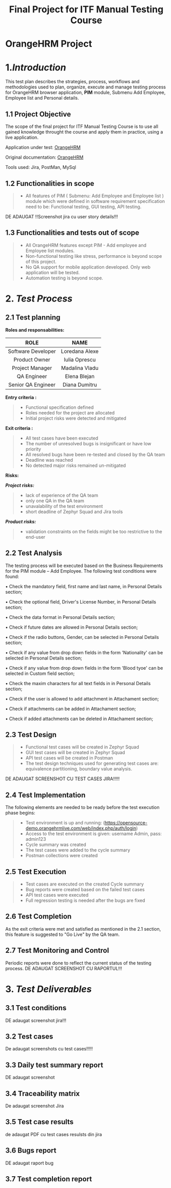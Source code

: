 #  <h1 align="center"> Final Project for ITF Manual Testing Course <h1>
# OrangeHRM Project

# 1.*Introduction* 
This test plan describes the strategies, process, workflows and methodologies used to plan, organize, execute and manage testing process for OrangeHRM browser application, **PIM** module, Submenu Add Employee, Employee list and Personal details. 

## 1.1 Project Objective

The scope of the final project for ITF Manual Testing Course is to use all gained knowledge throught the course and apply them in practice, using a live application. 

Application under test: [OrangeHRM](https://opensource-demo.orangehrmlive.com/web/index.php/auth/login)

Original documentation: [OrangeHRM](https://www.orangehrm.com/assets/Files/Complete-Administrative-User-Guide.pdf?url=/Files/Complete-Administrative-User-Guide.pdf)


Tools used: Jira, PostMan, MySql

## 1.2 Functionalities in scope

> - All features of PIM ( Submenu: Add Employee and Employee list ) module which were defined in software requirement specification need to be: Functional testing, GUI testing, API testing.

DE ADAUGAT !!Screenshot jira cu user story details!!!

## 1.3 Functionalities and tests out of scope
> - All OrangeHRM features except PIM - Add employee and Employee list modules.
> - Non-functional testing like stress, performance is beyond scope of this project.
> - No QA support for mobile application developed. Only web application will be tested.
> - Automation testing is beyond scope.

# 2. *Test Process*
## 2.1 Test planning
**Roles and responsabilities:**


| ROLE  | NAME    |
| :-----: | :---: | 
| Software Developer | Loredana Alexe   | 
| Product Owner | Iulia Oprescu  | 
| Project Manager | Madalina Vladu | 
| QA Engineer | Elena Blejan | 
| Senior QA Engineer | Diana Dumitru |

**Entry criteria :**
> - Functional specification defined
> - Roles needed for the project are allocated
> - Initial project risks were detected and mitigated

**Exit criteria :**
> - All test cases have been executed
> - The number of unresolved bugs is insignificant or have low priority
> - All resolved bugs have been re-tested and closed by the QA team
> - Deadline was reached
> - No detected major risks remained un-mitigated

**Risks:**

***Project risks:***
> - lack of experience of the QA team
> - only one QA in the QA team
> - unavalability of the test environment
> - short deadline of Zephyr Squad and Jira tools

***Product risks:***
> - validation constraints on the fields might be too restrictive to the end-user 

## 2.2 Test Analysis

 The testing process will be executed based on the Business Requirements for the PIM module – Add Employee. The following test conditions were found:

• Check the mandatory field, first name and last name, in Personal Details section;

• Check the optional field, Driver's License Number, in Personal Details section;

• Check the data format in Personal Details section;

• Check if future dates are allowed in Personal Details section;

• Check if the radio buttons, Gender, can be selected in Personal Details section;

• Check if any value from drop down fields in the form 'Nationality' can be selected in Personal Details section;

• Check if any value from drop down fields in the form 'Blood tyoe' can be selected in Custom field section;

• Check the maxim characters for all text fields in in Personal Details section;

• Check if the user is allowed to add attachment in Attachament section;

• Check if attachments can be added in Attachament section;

• Check if added attachments can be deleted in Attachament section;

## 2.3 Test Design

> - Functional test cases will be created in Zephyr Squad
> - GUI test cases will be created in Zephyr Squad
> - API test cases will be created in Postman
> - The test design techniques used for generating test cases are: equivalence partitioning, boundary value analysis.

DE ADAUGAT SCREENSHOT CU TEST CASES JIRA!!!!!
 
## 2.4 Test Implementation

The following elements are needed to be ready before the test execution phase begins:
> - Test environment is up and running: (https://opensource-demo.orangehrmlive.com/web/index.php/auth/login)
> - Access to the test environment is given: username Admin, pass: admin123
> - Cycle summary was created 
> - The test cases were added to the cycle summary
> - Postman collections were created

## 2.5  Test Execution

> - Test cases are executed on the created Cycle summary
> - Bug reports were created based on the failed test cases
> - API test cases were executed
> - Full regression testing is needed after the bugs are fixed

## 2.6 Test Completion

As the exit criteria were met and satisfied as mentioned in the 2.1 section, this feature is suggested to "Go Live" by the QA team.

## 2.7 Test Monitoring and Control

Periodic reports were done to reflect the current status of the testing process.
DE ADAUGAT SCREENSHOT CU RAPORTUL!!!

# 3. *Test Deliverables*

## 3.1 Test conditions
DE adaugat screenshot jira!!!

## 3.2 Test cases 
De adaugat screenshots cu test cases!!!!!

## 3.3 Daily test summary report
DE adaugat screenshot

## 3.4 Traceability matrix
De adaugat screenshot Jira

## 3.5 Test case results 
de adaugat PDF cu test cases resulsts din jira

## 3.6 Bugs report 
DE adaugat raport bug

## 3.7 Test completion report 
